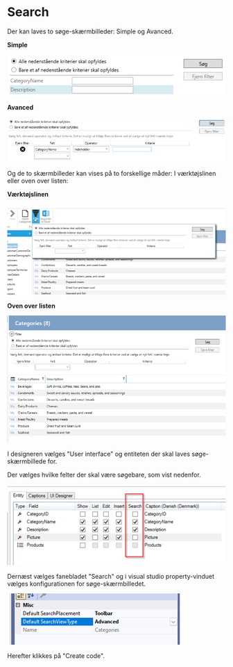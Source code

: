 # Search

Der kan laves to søge-skærmbilleder: Simple og Avanced.

**Simple**

![Alt text](media/search.png)

**Avanced**

![Alt text](media/search-1.png)

Og de to skærmbilleder kan vises på to forskellige måder: I værktøjslinen eller oven over listen:


**Værktøjslinen**

![Alt text](media/search-3.png)

**Oven over listen**

![Alt text](media/search-2.png)

I designeren vælges "User interface" og entiteten der skal laves søge-skærmbillede for.

Der vælges hvilke felter der skal være søgebare, som vist nedenfor.

![Alt text](media/search-4.png)

Dernæst vælges fanebladet "Search" og i visual studio property-vinduet vælges konfigurationen for søge-skærmbilledet.

![Alt text](media/search-5.png)

Herefter klikkes på "Create code".

